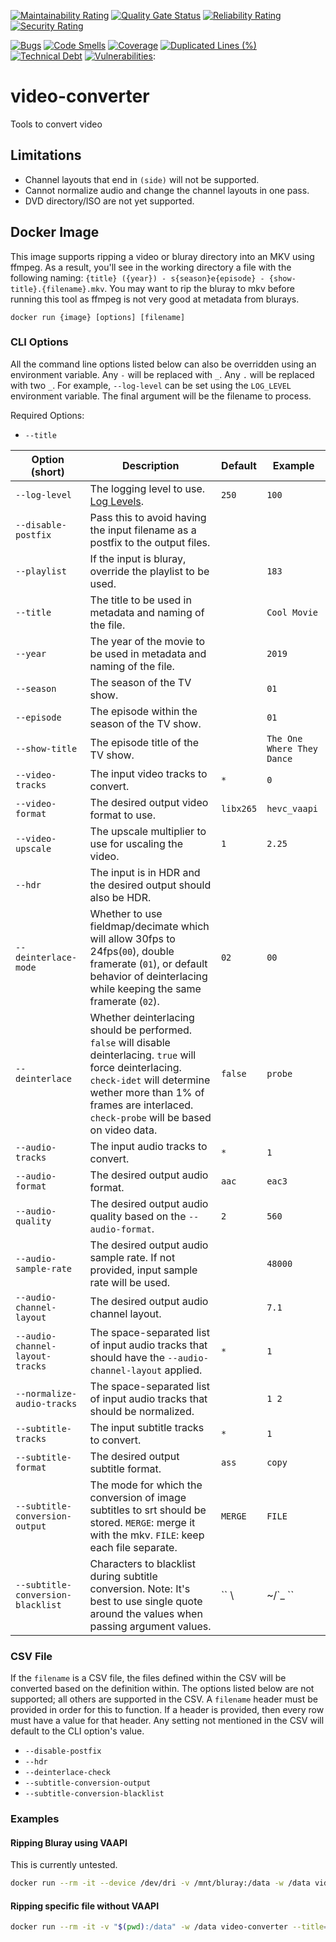 [![Maintainability Rating](https://sonarcloud.io/api/project_badges/measure?project=superflyxxi_video-converter&metric=sqale_rating)](https://sonarcloud.io/dashboard?id=superflyxxi_video-converter)
[![Quality Gate Status](https://sonarcloud.io/api/project_badges/measure?project=superflyxxi_video-converter&metric=alert_status)](https://sonarcloud.io/dashboard?id=superflyxxi_video-converter)
[![Reliability Rating](https://sonarcloud.io/api/project_badges/measure?project=superflyxxi_video-converter&metric=reliability_rating)](https://sonarcloud.io/dashboard?id=superflyxxi_video-converter)
[![Security Rating](https://sonarcloud.io/api/project_badges/measure?project=superflyxxi_video-converter&metric=security_rating)](https://sonarcloud.io/dashboard?id=superflyxxi_video-converter)

[![Bugs](https://sonarcloud.io/api/project_badges/measure?project=superflyxxi_video-converter&metric=bugs)](https://sonarcloud.io/dashboard?id=superflyxxi_video-converter)
[![Code Smells](https://sonarcloud.io/api/project_badges/measure?project=superflyxxi_video-converter&metric=code_smells)](https://sonarcloud.io/dashboard?id=superflyxxi_video-converter)
[![Coverage](https://sonarcloud.io/api/project_badges/measure?project=superflyxxi_video-converter&metric=coverage)](https://sonarcloud.io/summary/new_code?id=superflyxxi_video-converter)
[![Duplicated Lines (%)](https://sonarcloud.io/api/project_badges/measure?project=superflyxxi_video-converter&metric=duplicated_lines_density)](https://sonarcloud.io/dashboard?id=superflyxxi_video-converter)
[![Technical Debt](https://sonarcloud.io/api/project_badges/measure?project=superflyxxi_video-converter&metric=sqale_index)](https://sonarcloud.io/dashboard?id=superflyxxi_video-converter)
[![Vulnerabilities](https://sonarcloud.io/api/project_badges/measure?project=superflyxxi_video-converter&metric=vulnerabilities)](https://sonarcloud.io/dashboard?id=superflyxxi_video-converter):

# video-converter

Tools to convert video

## Limitations

- Channel layouts that end in `(side)` will not be supported.
- Cannot normalize audio and change the channel layouts in one pass.
- DVD directory/ISO are not yet supported.

## Docker Image

This image supports ripping a video or bluray directory into an MKV using ffmpeg. As a result,
you'll see in the working directory a file with the following naming:
`{title} ({year}) - s{season}e{episode} - {show-title}.{filename}.mkv`.
You may want to rip the bluray to mkv before running this tool as ffmpeg is not very good at metadata
from blurays.

`docker run {image} [options] [filename]`

### CLI Options

All the command line options listed below can also be overridden using an environment variable. Any `-` will be
replaced with `_`. Any `.` will be replaced with two `_`. For example, `--log-level` can be set using the
`LOG_LEVEL` environment variable. The final argument will be the filename to process.

Required Options:
- `--title`

Option (short) | Description | Default | Example
--- | --- | --- | ---
`--log-level` | The logging level to use. [Log Levels](https://github.com/Seldaek/monolog/blob/main/doc/01-usage.md#log-levels). | `250` | `100`
`--disable-postfix` | Pass this to avoid having the input filename as a postfix to the output files. | | 
`--playlist` | If the input is bluray, override the playlist to be used. | | `183`
`--title` | The title to be used in metadata and naming of the file. | | `Cool Movie`
`--year` | The year of the movie to be used in metadata and naming of the file. | | `2019`
`--season` | The season of the TV show. | | `01`
`--episode` | The episode within the season of the TV show. | | `01`
`--show-title` | The episode title of the TV show. | | `The One Where They Dance`
`--video-tracks` | The input video tracks to convert. | `*` | `0`
`--video-format` | The desired output video format to use. | `libx265` | `hevc_vaapi`
`--video-upscale` | The upscale multiplier to use for uscaling the video. | `1` | `2.25`
`--hdr` | The input is in HDR and the desired output should also be HDR. | |
`--deinterlace-mode` | Whether to use fieldmap/decimate which will allow 30fps to 24fps(`00`), double framerate (`01`), or default behavior of deinterlacing while keeping the same framerate (`02`). | `02` | `00`
`--deinterlace` | Whether deinterlacing should be performed. `false` will disable deinterlacing. `true` will force deinterlacing. `check-idet` will determine wether more than 1% of frames are interlaced. `check-probe` will be based on video data. | `false` | `probe`
`--audio-tracks` | The input audio tracks to convert. | `*` | `1`
`--audio-format` | The desired output audio format. | `aac` | `eac3`
`--audio-quality` | The desired output audio quality based on the `--audio-format`. | `2` | `560`
`--audio-sample-rate` | The desired output audio sample rate. If not provided, input sample rate will be used. | | `48000`
`--audio-channel-layout` | The desired output audio channel layout. | ` ` | `7.1`
`--audio-channel-layout-tracks` | The space-separated list of input audio tracks that should have the `--audio-channel-layout` applied. | `*` | `1`
`--normalize-audio-tracks` | The space-separated list of input audio tracks that should be normalized. | | `1 2`
`--subtitle-tracks` | The input subtitle tracks to convert. | `*` | `1`
`--subtitle-format` | The desired output subtitle format. | `ass` | `copy`
`--subtitle-conversion-output` | The mode for which the conversion of image subtitles to srt should be stored. `MERGE`: merge it with the mkv. `FILE`: keep each file separate. | `MERGE` | `FILE`
`--subtitle-conversion-blacklist` | Characters to blacklist during subtitle conversion. Note: It's best to use single quote around the values when passing argument values. | `` \ |~/`_ `` | `\ |`

### CSV File

If the `filename` is a CSV file, the files defined within the CSV will be converted based on the definition within.
The options listed below are not supported; all others are supported in the CSV.
A `filename` header must be provided in order for this to function. If a header is provided, then every row must have a
value for that header. Any setting not mentioned in the CSV will default to the CLI option's value.

- `--disable-postfix`
- `--hdr`
- `--deinterlace-check`
- `--subtitle-conversion-output`
- `--subtitle-conversion-blacklist`

### Examples

#### Ripping Bluray using VAAPI

This is currently untested.

```sh
docker run --rm -it --device /dev/dri -v /mnt/bluray:/data -w /data video-converter --title=Test --year=2019 .
```

#### Ripping specific file without VAAPI

```sh
docker run --rm -it -v "$(pwd):/data" -w /data video-converter --title=Test --year=2019 file.mpg
```
